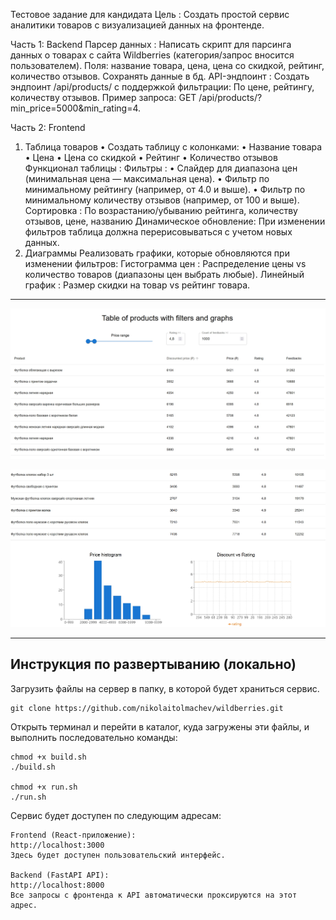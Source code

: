 Тестовое задание для кандидата
Цель : Создать простой сервис аналитики товаров с визуализацией данных на фронтенде.

Часть 1: Backend 
Парсер данных :
Написать скрипт для парсинга данных о товарах с сайта Wildberries (категория/запрос вносится пользователем).
Поля: название товара, цена, цена со скидкой, рейтинг, количество отзывов.
Сохранять данные в бд.
API-эндпоинт :
Создать эндпоинт /api/products/ с поддержкой фильтрации:
По цене, рейтингу, количеству отзывов.
Пример запроса: GET /api/products/?min_price=5000&min_rating=4.

Часть 2: Frontend
1. Таблица товаров
• Создать таблицу с колонками:
• Название товара
• Цена
• Цена со скидкой
• Рейтинг
• Количество отзывов
Функционал таблицы :
Фильтры :
• Слайдер для диапазона цен (минимальная цена — максимальная цена).
• Фильтр по минимальному рейтингу (например, от 4.0 и выше).
• Фильтр по минимальному количеству отзывов (например, от 100 и выше).
Сортировка :
По возрастанию/убыванию рейтинга, количеству отзывов, цене, названию
Динамическое обновление: При изменении фильтров таблица должна перерисовываться с учетом новых данных.
2. Диаграммы
Реализовать графики, которые обновляются при изменении фильтров:
Гистограмма цен : Распределение цены vs количество товаров (диапазоны цен выбрать любые).
Линейный график : Размер скидки на товар vs рейтинг товара.
<hr/>

![Screen](/frontend/src/final_0.jpg)

![Screen](frontend/src/final.jpg)

<hr/>

## Инструкция по развертыванию (локально)

Загрузить файлы на сервер в папку, в которой будет храниться сервис.
```
git clone https://github.com/nikolaitolmachev/wildberries.git
```
Открыть терминал и перейти в каталог, куда загружены эти файлы, и выполнить последовательно команды:
```
chmod +x build.sh
./build.sh

chmod +x run.sh
./run.sh
```

Сервис будет доступен по следующим адресам:

    Frontend (React-приложение):
    http://localhost:3000
    Здесь будет доступен пользовательский интерфейс.

    Backend (FastAPI API): 
    http://localhost:8000
    Все запросы с фронтенда к API автоматически проксируются на этот адрес.


